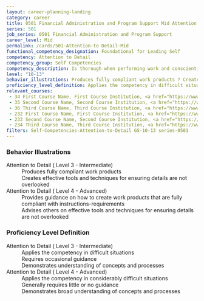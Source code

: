 ```yaml
---
layout: career-planning-landing
category: career
title: 0501 Financial Administration and Program Support Mid Attention to Detail
series: 501
job_series: 0501 Financial Administration and Program Support
career_level: Mid
permalink: /cards/501-Attention-to Detail-Mid
functional_competency_designation: Foundational for Leading Self
competency: Attention to Detail
competency_group: Self Competencies
competency_description: Is thorough when performing work and conscientious about attending to detail
level: "10-13"
behavior_illustrations: Produces fully compliant work products ? Creates effective tools and techniques for ensuring details are not overlooked ? Provides guidance on how to create work products that are fully compliant with instructions-requirements ? Advises others on effective tools and techniques for ensuring details are not overlooked
proficiency_level_definition: Applies the competency in difficult situations ? Requires occasional guidance ? Demonstrates understanding of concepts and processes ? Applies the competency in considerably difficult situations ? Generally requires little or no guidance ? Demonstrates broad understanding of concepts and processes
relevant_courses: 
 - 34 First Course Name, First Course Institution, <a href="https://www.cfo.gov">www.cfo.gov</a>
 - 35 Second Course Name, Second Course Institution, <a href="https://www.cfo.gov">www.cfo.gov</a>
 - 36 Third Course Name, Third Course Institution, <a href="https://www.cfo.gov">www.cfo.gov</a>
 - 232 First Course Name, First Course Institution, <a href="https://www.cfo.gov">www.cfo.gov</a>
 - 233 Second Course Name, Second Course Institution, <a href="https://www.cfo.gov">www.cfo.gov</a>
 - 234 Third Course Name, Third Course Institution, <a href="https://www.cfo.gov">www.cfo.gov</a>
filters: Self-Competencies-Attention-to-Detail GS-10-13 series-0501
---
```


<div class="desktop:grid-col-6 margin-y-205">
  <div class="border-top-05 bg-white padding-2 shadow-5 height-full members-hover border-1px border-gray-30 border-top-orange radius-lg">
    <h3>Behavior Illustrations</h3>
    <dl class="text-base"><dt>Attention to Detail ( Level 3 - Intermediate)</dt><dd>Produces fully compliant work products </dd><dd> Creates effective tools and techniques for ensuring details are not overlooked</dd><dt>Attention to Detail ( Level 4 - Advanced)</dt><dd>Provides guidance on how to create work products that are fully compliant with instructions-requirements </dd><dd> Advises others on effective tools and techniques for ensuring details are not overlooked</dd></dl>
  </div>
</div>
<div class="desktop:grid-col-6 margin-y-205">
  <div class="border-top-05 bg-white padding-2 shadow-5 height-full members-hover border-1px border-gray-30 border-top-orange radius-lg">
    <h3>Proficiency Level Definition</h3>
    <dl class="text-base"><dt>Attention to Detail ( Level 3 - Intermediate)</dt><dd>Applies the competency in difficult situations </dd><dd> Requires occasional guidance </dd><dd> Demonstrates understanding of concepts and processes</dd><dt>Attention to Detail ( Level 4 - Advanced)</dt><dd>Applies the competency in considerably difficult situations </dd><dd> Generally requires little or no guidance </dd><dd> Demonstrates broad understanding of concepts and processes</dd></dl>
  </div>
</div>